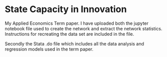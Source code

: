 # State Capacity in Innovation

My Applied Economics Term paper. I have uploaded both the jupyter notebook file used to create the network and extract the network statistics.
Instructions for recreating the data set are included in the file.

Secondly the Stata .do file which includes all the data analysis and regression models used in the term paper.


